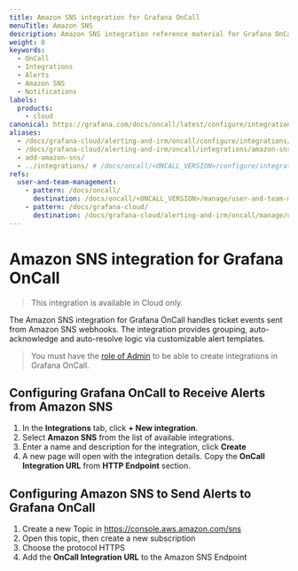 ```yaml
---
title: Amazon SNS integration for Grafana OnCall
menuTitle: Amazon SNS
description: Amazon SNS integration reference material for Grafana OnCall.
weight: 0
keywords:
  - OnCall
  - Integrations
  - Alerts
  - Amazon SNS
  - Notifications
labels:
  products:
    - cloud
canonical: https://grafana.com/docs/oncall/latest/configure/integrations/references/amazon-sns
aliases:
  - /docs/grafana-cloud/alerting-and-irm/oncall/configure/integrations/references/amazon-sns
  - /docs/grafana-cloud/alerting-and-irm/oncall/integrations/amazon-sns
  - add-amazon-sns/
  - ../integrations/ # /docs/oncall/<ONCALL_VERSION>/configure/integrations/references/amazon-sns
refs:
  user-and-team-management:
    - pattern: /docs/oncall/
      destination: /docs/oncall/<ONCALL_VERSION>/manage/user-and-team-management/
    - pattern: /docs/grafana-cloud/
      destination: /docs/grafana-cloud/alerting-and-irm/oncall/manage/user-and-team-management/
---
```


# Amazon SNS integration for Grafana OnCall

> This integration is available in Cloud only.

The Amazon SNS integration for Grafana OnCall handles ticket events sent from Amazon SNS webhooks.
The integration provides grouping, auto-acknowledge and auto-resolve logic via customizable alert templates.

> You must have the [role of Admin](ref:user-and-team-management) to be able to create integrations
in Grafana OnCall.

## Configuring Grafana OnCall to Receive Alerts from Amazon SNS

1. In the **Integrations** tab, click **+ New integration**.
2. Select **Amazon SNS** from the list of available integrations.
3. Enter a name and description for the integration, click **Create**
4. A new page will open with the integration details. Copy the **OnCall Integration URL** from
**HTTP Endpoint** section.

## Configuring Amazon SNS to Send Alerts to Grafana OnCall

1. Create a new Topic in <https://console.aws.amazon.com/sns>
2. Open this topic, then create a new subscription
3. Choose the protocol HTTPS
4. Add the **OnCall Integration URL** to the Amazon SNS Endpoint


